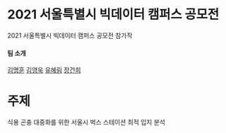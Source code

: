 # 2021 서울특별시 빅데이터 캠퍼스 공모전
2021 서울특별시 빅데이터 캠퍼스 공모전 참가작

#### 팀 소개

[김명훈](https://github.com/minghoona) [김영욱](https://github.com/kjfms) [유혜림](https://github.com/YuHyeRim) [장건희](https://github.com/kuma987)


주제
===========
식용 곤충 대중화를 위한 서울시 벅스 스테이션 최적 입지 분석

